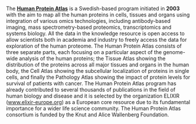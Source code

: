 The [**Human Protein Atlas**](https://www.proteinatlas.org/) is a Swedish-based program initiated in **2003** with the aim to map all the human proteins in cells, tissues and organs using integration of various omics technologies, including antibody-based imaging, mass spectrometry-based proteomics, transcriptomics and systems biology. All the data in the knowledge resource is open access to allow scientists both in academia and industry to freely access the data for exploration of the human proteome. The Human Protein Atlas consists of three separate parts, each focusing on a particular aspect of the genome-wide analysis of the human proteins; the Tissue Atlas showing the distribution of the proteins across all major tissues and organs in the human body, the Cell Atlas showing the subcellular localization of proteins in single cells, and finally the Pathology Atlas showing the impact of protein levels for survival of patients with cancer. The Human Protein Atlas program has already contributed to several thousands of publications in the field of human biology and disease and it is selected by the organization ELIXIR (www.elixir-europe.org) as a European core resource due to its fundamental importance for a wider life science community. The Human Protein Atlas consortium is funded by the Knut and Alice Wallenberg Foundation.


